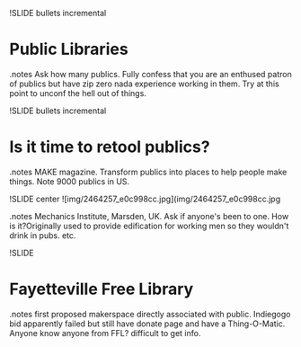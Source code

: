 !SLIDE bullets incremental
# Public Libraries #

.notes Ask how many publics. Fully confess that you are an enthused patron
of publics but have zip zero nada experience working in them. Try at this point
to unconf the hell out of things.

!SLIDE bullets incremental
# Is it time to retool publics? #

.notes MAKE magazine. Transform publics into places to help people make things.
Note 9000 publics in US.

!SLIDE center
![img/2464257_e0c998cc.jpg](img/2464257_e0c998cc.jpg

.notes Mechanics Institute, Marsden, UK. Ask if anyone's been to one. How is it?Originally used to provide edification for working men so they wouldn't drink in pubs. etc. 

!SLIDE
# Fayetteville Free Library #

.notes first proposed makerspace directly associated with public. Indiegogo bid apparently failed but still have donate page and have a Thing-O-Matic. Anyone know anyone from FFL? difficult to get info.



